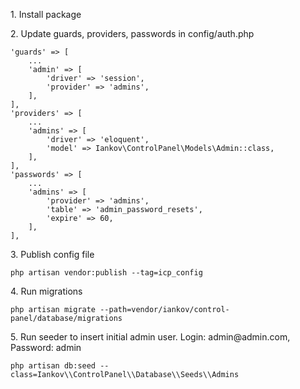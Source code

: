 <p>1. Install package</p>
<p>2. Update guards, providers, passwords in config/auth.php</p>

```
'guards' => [
    ...
    'admin' => [
        'driver' => 'session',
        'provider' => 'admins',
    ],
],
'providers' => [
    ...
    'admins' => [
        'driver' => 'eloquent',
        'model' => Iankov\ControlPanel\Models\Admin::class,
    ],
],
'passwords' => [
    ...
    'admins' => [
        'provider' => 'admins',
        'table' => 'admin_password_resets',
        'expire' => 60,
    ],
],
```

<p>3. Publish config file</p>

```
php artisan vendor:publish --tag=icp_config
```

<p>4. Run migrations</p>

```
php artisan migrate --path=vendor/iankov/control-panel/database/migrations
```

<p>5. Run seeder to insert initial admin user. Login: admin@admin.com, Password: admin</p>

```
php artisan db:seed --class=Iankov\\ControlPanel\\Database\\Seeds\\Admins
```
